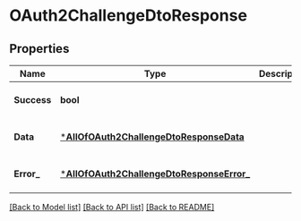 # OAuth2ChallengeDtoResponse

## Properties
Name | Type | Description | Notes
------------ | ------------- | ------------- | -------------
**Success** | **bool** |  | [optional] [default to null]
**Data** | [***AllOfOAuth2ChallengeDtoResponseData**](AllOfOAuth2ChallengeDtoResponseData.md) |  | [optional] [default to null]
**Error_** | [***AllOfOAuth2ChallengeDtoResponseError_**](AllOfOAuth2ChallengeDtoResponseError_.md) |  | [optional] [default to null]

[[Back to Model list]](../README.md#documentation-for-models) [[Back to API list]](../README.md#documentation-for-api-endpoints) [[Back to README]](../README.md)

